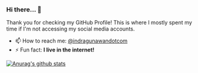 ### Hi there... 👋

Thank you for checking my GitHub Profile! This is where I mostly spent my time if I'm not accessing my social media accounts.

- 📫 How to reach me: [@indragunawandotcom](https://instagram.com/indragunawandotcom)
- ⚡ Fun fact: **I live in the internet!**

[![Anurag's github stats](https://github-readme-stats.vercel.app/api?username=feedsbrain&count_private=true&show_icons=true&theme=default)](https://github.com/feedsbrain)
